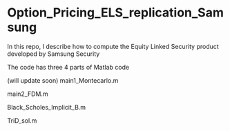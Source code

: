 # Option_Pricing_ELS_replication_Samsung
In this repo, I describe how to compute the Equity Linked Security product developed by Samsung Security


The code has three 4 parts of Matlab code

(will update soon)
 main1_Montecarlo.m 
 
 main2_FDM.m 
 
 Black_Scholes_Implicit_B.m
 
 TriD_sol.m
